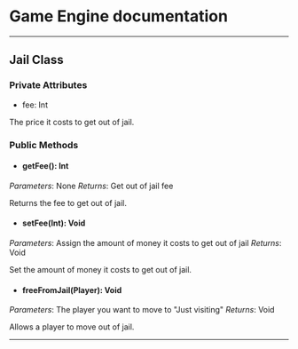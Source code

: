 # Game Engine documentation
---

## Jail Class
### Private Attributes 

- fee: Int

The price it costs to get out of jail.

### Public Methods 
- #### getFee(): Int
*Parameters*: None
*Returns*: Get out of jail fee

Returns the fee to get out of jail.

- #### setFee(Int): Void
*Parameters*: Assign the amount of money it costs to get out of jail
*Returns*: Void

Set the amount of money it costs to get out of jail.

- #### freeFromJail(Player): Void
*Parameters*: The player you want to move to "Just visiting" 
*Returns*: Void

Allows a player to move out of jail.

--- 